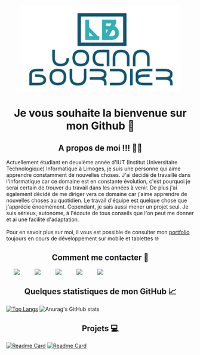 <a href="https://loann-portfolio.000webhostapp.com/">
  <p align="center">
    <img style="display: block; margin-left: auto; margin-right: auto;" src="https://github.com/Loannb8733/Loannb8733/blob/main/logoMarkdown.png">  
  </p>
</a>
 
<h1 align="center"> Je vous souhaite la bienvenue sur mon Github 👋 </h1>


## <div align="center"> A propos de moi !!! :sassy_man: </div>
<p> 
  Actuellement étudiant en deuxième année d'IUT (Institut Universitaire Technologique) Informatique à Limoges, je suis une personne qui aime apprendre constamment de           nouvelles choses. J'ai décidé de travaillé dans l'informatique car ce domaine est en constante évolution, c'est pourquoi je serai certain de trouver du travail dans les       années à venir. De plus j'ai également décidé de me diriger vers ce domaine car j'aime apprendre de nouvelles choses au quotidien. Le travail d'équipe est quelque chose que   j'apprécie énoemément. Cependant, je sais aussi mener un projet seul. Je suis sérieux, autonome, à l'écoute de tous conseils que l'on peut me donner et ai une facilité       d'adaptation. </br></br>
  Pour en savoir plus sur moi, il vous est possible de consulter mon <a href="https://loannb8733.github.io/Portfolio/"> portfolio </a> toujours en cours de développement     sur mobile et tablettes 🌐
</p>

## <div align="center"> Comment me contacter :calling: </div>
<div>
  <a href="https://www.linkedin.com/in/loann-bourdier-1937571b8/"> <img align="left" height="22px" src="https://cdn.jsdelivr.net/npm/simple-icons@v3/icons/linkedin.svg"
  hspace="20"/></a>

  <a href="https://github.com/Loannb8733"> <img align="left" height="22px" src="https://cdn.jsdelivr.net/npm/simple-icons@3.13.0/icons/github.svg" hspace="20"/></a>

  <a href="https://www.instagram.com/loann8733/"> <img align="left" height="22px" src="https://cdn.jsdelivr.net/npm/simple-icons@3.13.0/icons/instagram.svg" hspace="20"/></a>

  <a href="https://www.facebook.com/loann.bourdier"> <img align="left" height="22px" src="https://cdn.jsdelivr.net/npm/simple-icons@3.13.0/icons/facebook.svg" hspace="20"/>     </a>

  <a href="mailto:loann.bourdier@yahoo.fr"><img align="left" height="22px" src="https://cdn.jsdelivr.net/npm/simple-icons@3.13.0/icons/yahoo.svg" hspace="20"/></a>
</div>

</br>

## <div align="center"> Quelques statistiques de mon GitHub :chart_with_upwards_trend: </div>

[![Top Langs](https://github-readme-stats.vercel.app/api/top-langs/?username=Loannb8733&layout=compact&theme=cobalt)](https://github.com/anuraghazra/github-readme-stats)
![Anurag's GitHub stats](https://github-readme-stats.vercel.app/api?username=Loannb8733&hide=contribs,prs&theme=cobalt)


 ## <div align="center"> Projets :computer:	 </div>

[![Readme Card](https://github-readme-stats.vercel.app/api/pin/?username=Loannb8733&repo=projet-PILAF&theme=cobalt)](https://github.com/Loannb8733/projet-PILAF)
[![Readme Card](https://github-readme-stats.vercel.app/api/pin/?username=Loannb8733&repo=SiteCombava&theme=cobalt)](https://github.com/Loannb8733/SiteCombava)
<!--
**Loannb8733/Loannb8733** is a ✨ _special_ ✨ repository because its `README.md` (this file) appears on your GitHub profile.

Here are some ideas to get you started:

- 🔭 I’m currently working on ...
- 🌱 I’m currently learning ...
- 👯 I’m looking to collaborate on ...
- 🤔 I’m looking for help with ...
- 💬 Ask me about ...
- 📫 How to reach me: ...
- 😄 Pronouns: ...
- ⚡ Fun fact: ...
-->
